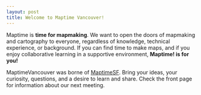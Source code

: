 ```yaml
---
layout: post
title: Welcome to Maptime Vancouver!
---
```


Maptime is **time for mapmaking**. We want to open the doors of mapmaking and cartography to everyone, regardless of knowledge, technical experience, or background. If you can find time to make maps, and if you enjoy collaborative learning in a supportive environment, **Maptime! is for you!**

MaptimeVancouver was borne of [MaptimeSF](http://www.maptime.io). Bring your ideas, your curiosity, questions, and a desire to learn and share. Check the front page for information about our next meeting.
